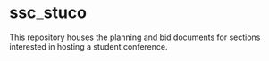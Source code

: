 # ssc_stuco
This repository houses the planning and bid documents for sections interested in hosting a student conference.
